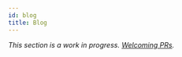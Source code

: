 ```yaml
---
id: blog
title: Blog
---
```


_This section is a work in progress. [Welcoming PRs](https://github.com/facebook/docusaurus/issues/1640)._

<!--

Adding a blog using the blog plugin.

References
---
- [source code](/packages/docusaurus-plugin-content-blog/src/index.js)
- [v1 doc](https://docusaurus.io/docs/en/next/adding-blog)

-->
